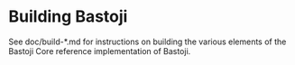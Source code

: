 Building Bastoji
=============

See doc/build-*.md for instructions on building the various
elements of the Bastoji Core reference implementation of Bastoji.
